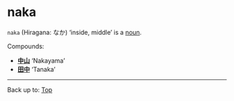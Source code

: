 # naka

`naka` (Hiragana: なか) ‘inside, middle’ is a [noun](../../desc/nouns.md).

Compounds:
- **[中山](nakayama.md)** ‘Nakayama’
- **[田中](../../t/ta.tanaka.md)** ‘Tanaka’

----

Back up to: [Top](../../../index.md)
